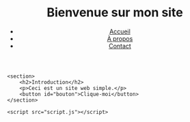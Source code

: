 <!DOCTYPE html>
<html lang="fr">
<head>
    <meta charset="UTF-8">
    <meta name="viewport" content="width=device-width, initial-scale=1.0">
    <title>Mon Site Web</title>
    <link rel="stylesheet" href="style.css">
</head>
<body>
    <header>
        <h1>Bienvenue sur mon site</h1>
        <nav>
            <ul>
                <li><a href="#">Accueil</a></li>
                <li><a href="#">À propos</a></li>
                <li><a href="#">Contact</a></li>
            </ul>
        </nav>
    </header>
    
    <section>
        <h2>Introduction</h2>
        <p>Ceci est un site web simple.</p>
        <button id="bouton">Clique-moi</button>
    </section>

    <script src="script.js"></script>
</body>
</html>
